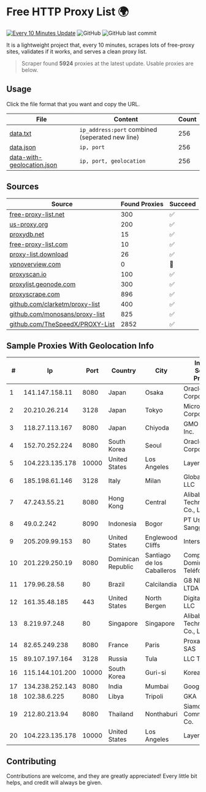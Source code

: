 
# Free HTTP Proxy List 🌍

[![Every 10 Minutes Update](https://github.com/mertguvencli/http-proxy-list/actions/workflows/main.yml/badge.svg?branch=main)](https://github.com/mertguvencli/http-proxy-list/actions/workflows/main.yml)
![GitHub](https://img.shields.io/github/license/mertguvencli/http-proxy-list)
![GitHub last commit](https://img.shields.io/github/last-commit/mertguvencli/http-proxy-list)

It is a lightweight project that, every 10 minutes, scrapes lots of free-proxy sites, validates if it works, and serves a clean proxy list.


> Scraper found **5924** proxies at the latest update. Usable proxies are below.

## Usage

Click the file format that you want and copy the URL.


|File|Content|Count|
|----|-------|-----|
|[data.txt](https://raw.githubusercontent.com/mertguvencli/http-proxy-list/main/proxy-list/data.txt)|`ip_address:port` combined (seperated new line)|256|
|[data.json](https://raw.githubusercontent.com/mertguvencli/http-proxy-list/main/proxy-list/data.json)|`ip, port`|256|
|[data-with-geolocation.json](https://raw.githubusercontent.com/mertguvencli/http-proxy-list/main/proxy-list/data-with-geolocation.json)|`ip, port, geolocation`|256|

## Sources

|Source|Found Proxies|Succeed|
|------|-------------|-------|
|[free-proxy-list.net](https://free-proxy-list.net)|300|✅|
|[us-proxy.org](https://www.us-proxy.org)|200|✅|
|[proxydb.net](http://proxydb.net)|15|✅|
|[free-proxy-list.com](https://free-proxy-list.com/?page=&port=&type%5B%5D=http&type%5B%5D=https&up_time=0&search=Search)|10|✅|
|[proxy-list.download](https://www.proxy-list.download/HTTP)|26|✅|
|[vpnoverview.com](https://vpnoverview.com/privacy/anonymous-browsing/free-proxy-servers)|0|🚫|
|[proxyscan.io](https://www.proxyscan.io)|100|✅|
|[proxylist.geonode.com](https://proxylist.geonode.com/api/proxy-list?limit=300&page=1&sort_by=lastChecked&sort_type=desc&protocols=http,https)|300|✅|
|[proxyscrape.com](https://api.proxyscrape.com/v2/?request=displayproxies&protocol=http&timeout=10000&country=all&ssl=all&anonymity=all)|896|✅|
|[github.com/clarketm/proxy-list](https://raw.githubusercontent.com/clarketm/proxy-list/master/proxy-list-raw.txt)|400|✅|
|[github.com/monosans/proxy-list](https://raw.githubusercontent.com/monosans/proxy-list/main/proxies/http.txt)|825|✅|
|[github.com/TheSpeedX/PROXY-List](https://raw.githubusercontent.com/TheSpeedX/PROXY-List/master/http.txt)|2852|✅|


## Sample Proxies With Geolocation Info

|#|Ip|Port|Country|City|Internet Service Provider|
|-|--|----|-------|----|-------------------------|
|1|141.147.158.11|8080|Japan|Osaka|Oracle Corporation|
|2|20.210.26.214|3128|Japan|Tokyo|Microsoft Corporation|
|3|118.27.113.167|8080|Japan|Chiyoda|GMO Internet, Inc.|
|4|152.70.252.224|8080|South Korea|Seoul|Oracle Corporation|
|5|104.223.135.178|10000|United States|Los Angeles|LayerHost|
|6|185.198.61.146|3128|Italy|Milan|Global Router LLC|
|7|47.243.55.21|8080|Hong Kong|Central|Alibaba (US) Technology Co., Ltd.|
|8|49.0.2.242|8090|Indonesia|Bogor|PT Usaha Adi Sanggoro|
|9|205.209.99.153|80|United States|Englewood Cliffs|Interserver, Inc|
|10|201.229.250.19|8080|Dominican Republic|Santiago de los Caballeros|Compañía Dominicana de Teléfonos S. A.|
|11|179.96.28.58|80|Brazil|Calcilandia|G8 NETWORKS LTDA|
|12|161.35.48.185|443|United States|North Bergen|DigitalOcean, LLC|
|13|8.219.97.248|80|Singapore|Singapore|Alibaba (US) Technology Co., Ltd.|
|14|82.65.249.238|8080|France|Paris|Proxad / Free SAS|
|15|89.107.197.164|3128|Russia|Tula|LLC TK Altair|
|16|115.144.101.200|10000|South Korea|Guri-si|Korea Telecom|
|17|134.238.252.143|8080|India|Mumbai|Google LLC|
|18|102.38.6.225|8080|Libya|Tripoli|GKA|
|19|212.80.213.94|8080|Thailand|Nonthaburi|Siamdata Communication Co.|
|20|104.223.135.178|10000|United States|Los Angeles|LayerHost|



## Contributing

Contributions are welcome, and they are greatly appreciated! Every
little bit helps, and credit will always be given.

